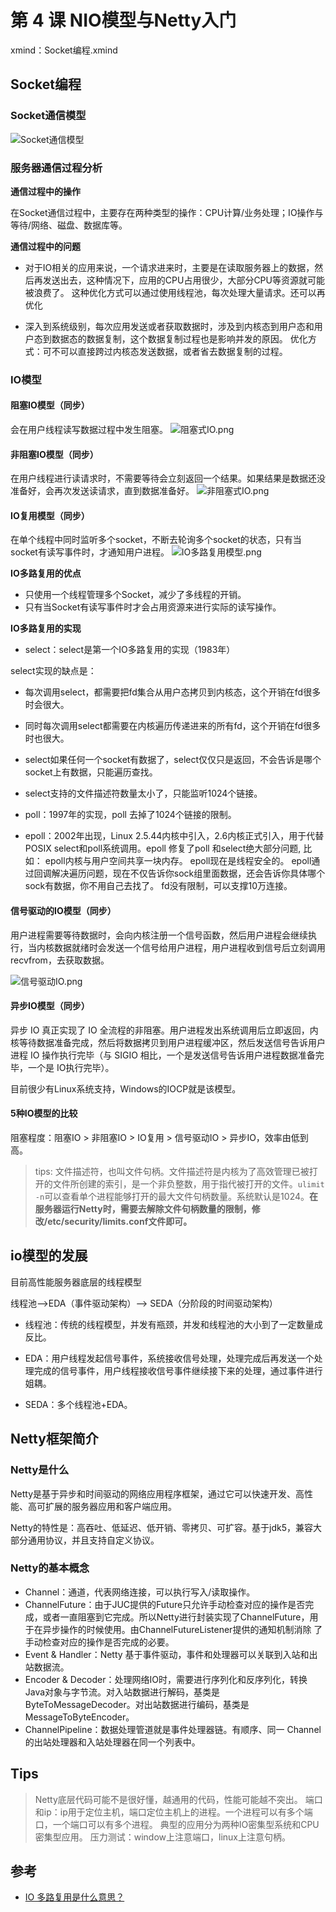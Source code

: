 # 第 4 课 NIO模型与Netty入门

xmind：Socket编程.xmind

## Socket编程

### Socket通信模型

![Socket通信模型](./Socket通信模型.png)

### 服务器通信过程分析

**通信过程中的操作**

在Socket通信过程中，主要存在两种类型的操作：CPU计算/业务处理；IO操作与等待/网络、磁盘、数据库等。

**通信过程中的问题**

* 对于IO相关的应用来说，一个请求进来时，主要是在读取服务器上的数据，然后再发送出去，这种情况下，应用的CPU占用很少，大部分CPU等资源就可能被浪费了。
这种优化方式可以通过使用线程池，每次处理大量请求。还可以再优化

* 深入到系统级别，每次应用发送或者获取数据时，涉及到内核态到用户态和用户态到数据态的数据复制，这个数据复制过程也是影响并发的原因。
优化方式：可不可以直接跨过内核态发送数据，或者省去数据复制的过程。

### IO模型

#### 阻塞IO模型（同步）

   会在用户线程读写数据过程中发生阻塞。
  ![阻塞式IO.png](./阻塞式IO.png)

#### 非阻塞IO模型（同步）

  在用户线程进行读请求时，不需要等待会立刻返回一个结果。如果结果是数据还没准备好，会再次发送读请求，直到数据准备好。
  ![非阻塞式IO.png](./非阻塞式IO.png)

#### IO复用模型（同步）

  在单个线程中同时监听多个socket，不断去轮询多个socket的状态，只有当socket有读写事件时，才通知用户进程。
  ![IO多路复用模型.png](./IO多路复用模型.png)

**IO多路复用的优点**

* 只使用一个线程管理多个Socket，减少了多线程的开销。
* 只有当Socket有读写事件时才会占用资源来进行实际的读写操作。

**IO多路复用的实现**

* select：select是第一个IO多路复用的实现（1983年）

select实现的缺点是：

* 每次调用select，都需要把fd集合从用户态拷贝到内核态，这个开销在fd很多时会很大。
* 同时每次调用select都需要在内核遍历传递进来的所有fd，这个开销在fd很多时也很大。
* select如果任何一个socket有数据了，select仅仅只是返回，不会告诉是哪个socket上有数据，只能遍历查找。
* select支持的文件描述符数量太小了，只能监听1024个链接。

* poll：1997年的实现，poll 去掉了1024个链接的限制。

* epoll：2002年出现，Linux 2.5.44内核中引入，2.6内核正式引入，用于代替POSIX select和poll系统调用。epoll 修复了poll 和select绝大部分问题, 比如：
  epoll内核与用户空间共享一块内存。
  epoll现在是线程安全的。
  epoll通过回调解决遍历问题，现在不仅告诉你sock组里面数据，还会告诉你具体哪个sock有数据，你不用自己去找了。
  fd没有限制，可以支撑10万连接。

#### 信号驱动的IO模型（同步）

用户进程需要等待数据时，会向内核注册一个信号函数，然后用户进程会继续执行，当内核数据就绪时会发送一个信号给用户进程，用户进程收到信号后立刻调用recvfrom，去获取数据。

![信号驱动IO.png](./信号驱动IO.png)

#### 异步IO模型（同步）

异步 IO 真正实现了 IO 全流程的非阻塞。用户进程发出系统调用后立即返回，内核等待数据准备完成，然后将数据拷贝到用户进程缓冲区，然后发送信号告诉用户进程 IO 操作执行完毕（与 SIGIO 相比，一个是发送信号告诉用户进程数据准备完毕，一个是 IO执行完毕）。

目前很少有Linux系统支持，Windows的IOCP就是该模型。

#### 5种IO模型的比较

阻塞程度：阻塞IO > 非阻塞IO > IO复用 >  信号驱动IO > 异步IO，效率由低到高。

> tips: 文件描述符，也叫文件句柄。文件描述符是内核为了高效管理已被打开的文件所创建的索引，是一个非负整数，用于指代被打开的文件。`ulimit -n`可以查看单个进程能够打开的最大文件句柄数量。系统默认是1024。**在服务器运⾏Netty时，需要去解除⽂件句柄数量的限制，修改/etc/security/limits.conf⽂件即可。**

## io模型的发展

目前高性能服务器底层的线程模型

线程池-->EDA（事件驱动架构）--> SEDA（分阶段的时间驱动架构）

* 线程池：传统的线程模型，并发有瓶颈，并发和线程池的大小到了一定数量成反比。

* EDA：用户线程发起信号事件，系统接收信号处理，处理完成后再发送一个处理完成的信号事件，用户线程接收信号事件继续接下来的处理，通过事件进行姐耦。

* SEDA：多个线程池+EDA。

## Netty框架简介

### Netty是什么

Netty是基于异步和时间驱动的网络应用程序框架，通过它可以快速开发、高性能、高可扩展的服务器应用和客户端应用。

Netty的特性是：高吞吐、低延迟、低开销、零拷贝、可扩容。基于jdk5，兼容大部分通用协议，并且支持自定义协议。

### Netty的基本概念

* Channel：通道，代表网络连接，可以执行写入/读取操作。
* ChannelFuture：由于JUC提供的Future只允许手动检查对应的操作是否完成，或者一直阻塞到它完成。所以Netty进行封装实现了ChannelFuture，用于在异步操作的时候使用。由ChannelFutureListener提供的通知机制消除
了手动检查对应的操作是否完成的必要。
* Event & Handler：Netty 基于事件驱动，事件和处理器可以关联到入站和出站数据流。
* Encoder & Decoder：处理网络IO时，需要进行序列化和反序列化，转换Java对象与字节流。对入站数据进行解码，基类是ByteToMessageDecoder。对出站数据进行编码，基类是MessageToByteEncoder。
* ChannelPipeline：数据处理管道就是事件处理器链。有顺序、同一 Channel 的出站处理器和入站处理器在同一个列表中。

## Tips

> Netty底层代码可能不是很好懂，越通用的代码，性能可能越不突出。
> 端口和ip：ip用于定位主机，端口定位主机上的进程。一个进程可以有多个端口，一个端口可以有多个进程。
> 典型的应用分为两种IO密集型系统和CPU密集型应用。
> 压力测试：window上注意端口，linux上注意句柄。

## 参考

* [IO 多路复用是什么意思？](https://www.zhihu.com/question/32163005)